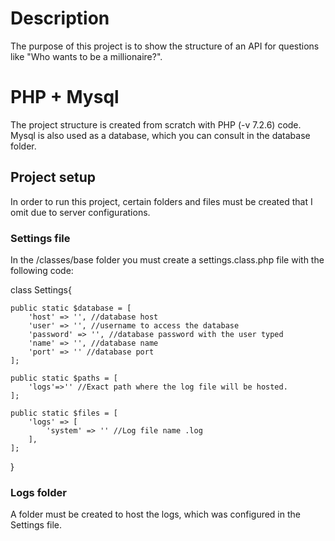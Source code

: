 # Description

The purpose of this project is to show the structure of an API for questions like "Who wants to be a millionaire?".

# PHP + Mysql

The project structure is created from scratch with PHP (-v 7.2.6) code. Mysql is also used as a database, which you can consult in the database folder.

## Project setup

In order to run this project, certain folders and files must be created that I omit due to server configurations.

### Settings file

In the /classes/base folder you must create a settings.class.php file with the following code:

class Settings{
	
    public static $database = [
		'host' => '', //database host
		'user' => '', //username to access the database
		'password' => '', //database password with the user typed
		'name' => '', //database name
		'port' => '' //database port
	];

	public static $paths = [
		'logs'=>'' //Exact path where the log file will be hosted.
	];

	public static $files = [
		'logs' => [
			'system' => '' //Log file name .log
		],
	];
}

### Logs folder

A folder must be created to host the logs, which was configured in the Settings file.
